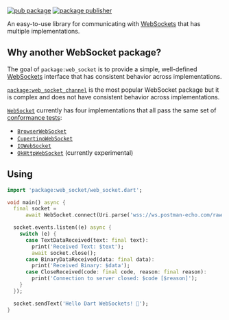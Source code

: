 [![pub package](https://img.shields.io/pub/v/web_socket.svg)](https://pub.dev/packages/web_socket)
[![package publisher](https://img.shields.io/pub/publisher/web_socket.svg)](https://pub.dev/packages/web_socket/publisher)

An easy-to-use library for communicating with
[WebSockets](https://en.wikipedia.org/wiki/WebSocket) that has multiple
implementations.

## Why another WebSocket package?

The goal of `package:web_socket` is to provide a simple, well-defined 
[WebSockets](https://en.wikipedia.org/wiki/WebSocket) interface that has
consistent behavior across implementations.

[`package:web_socket_channel`](https://pub.dev/documentation/web_socket_channel/)
is the most popular WebSocket package but it is complex and does not have
consistent behavior across implementations.

[`WebSocket`](https://pub.dev/documentation/web_socket/latest/web_socket/WebSocket-class.html)
currently has four implementations that all pass the same set of
[conformance tests](https://github.com/dart-lang/http/tree/master/pkgs/web_socket_conformance_tests):

* [`BrowserWebSocket`](https://pub.dev/documentation/web_socket/latest/browser_web_socket/BrowserWebSocket-class.html)
* [`CupertinoWebSocket`](https://pub.dev/documentation/cupertino_http/latest/cupertino_http/CupertinoWebSocket-class.html)
* [`IOWebSocket`](https://pub.dev/documentation/web_socket/latest/io_web_socket/IOWebSocket-class.html)
* [`OkHttpWebSocket`](https://pub.dev/documentation/ok_http/latest/ok_http/OkHttpWebSocket-class.html)
  (currently experimental)

## Using

```dart
import 'package:web_socket/web_socket.dart';

void main() async {
  final socket =
      await WebSocket.connect(Uri.parse('wss://ws.postman-echo.com/raw'));

  socket.events.listen((e) async {
    switch (e) {
      case TextDataReceived(text: final text):
        print('Received Text: $text');
        await socket.close();
      case BinaryDataReceived(data: final data):
        print('Received Binary: $data');
      case CloseReceived(code: final code, reason: final reason):
        print('Connection to server closed: $code [$reason]');
    }
  });

  socket.sendText('Hello Dart WebSockets! 🎉');
}
```
